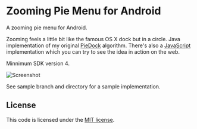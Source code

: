 Zooming Pie Menu for Android
============================

A zooming pie menu for Android.

Zooming feels a little bit like the famous OS X dock but in a circle.
Java implementation of my original [PieDock][1] algorithm.
There's also a [JavaScript][2] implementation which you can try to see
the idea in action on the web.

Minnimum SDK version 4.

![Screenshot](http://markusfisch.github.io/AndroidPieMenu/screenshot.png)

See sample branch and directory for a sample implementation.

License
-------

This code is licensed under the [MIT license][3].

[1]: https://github.com/markusfisch/PieDock
[2]: https://github.com/markusfisch/WebPie
[3]: http://opensource.org/licenses/mit-license.php

